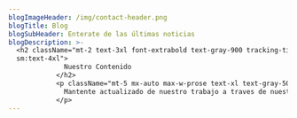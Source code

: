 ```yaml
---
blogImageHeader: /img/contact-header.png
blogTitle: Blog
blogSubHeader: Enterate de las últimas noticias
blogDescription: >-
  <h2 className="mt-2 text-3xl font-extrabold text-gray-900 tracking-tight
  sm:text-4xl">
              Nuestro Contenido
            </h2>
            <p className="mt-5 mx-auto max-w-prose text-xl text-gray-500">
              Mantente actualizado de nuestro trabajo a traves de nuestro blog de información.
            </p>
---
```

